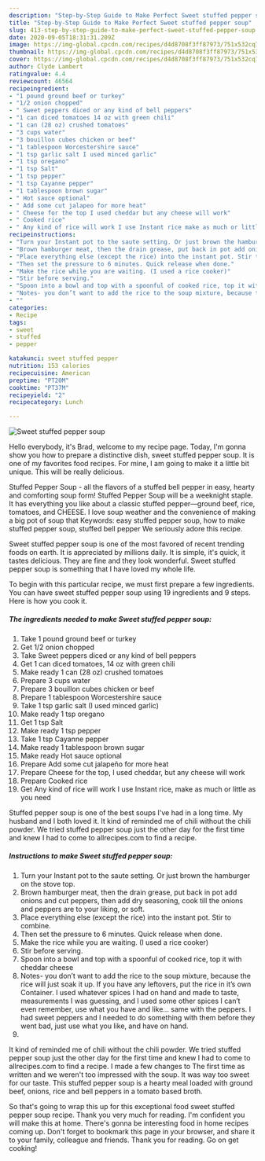 ```yaml
---
description: "Step-by-Step Guide to Make Perfect Sweet stuffed pepper soup"
title: "Step-by-Step Guide to Make Perfect Sweet stuffed pepper soup"
slug: 413-step-by-step-guide-to-make-perfect-sweet-stuffed-pepper-soup
date: 2020-09-05T18:31:31.209Z
image: https://img-global.cpcdn.com/recipes/d4d8708f3ff87973/751x532cq70/sweet-stuffed-pepper-soup-recipe-main-photo.jpg
thumbnail: https://img-global.cpcdn.com/recipes/d4d8708f3ff87973/751x532cq70/sweet-stuffed-pepper-soup-recipe-main-photo.jpg
cover: https://img-global.cpcdn.com/recipes/d4d8708f3ff87973/751x532cq70/sweet-stuffed-pepper-soup-recipe-main-photo.jpg
author: Clyde Lambert
ratingvalue: 4.4
reviewcount: 46564
recipeingredient:
- "1 pound ground beef or turkey"
- "1/2 onion chopped"
- " Sweet peppers diced or any kind of bell peppers"
- "1 can diced tomatoes 14 oz with green chili"
- "1 can (28 oz) crushed tomatoes"
- "3 cups water"
- "3 bouillon cubes chicken or beef"
- "1 tablespoon Worcestershire sauce"
- "1 tsp garlic salt I used minced garlic"
- "1 tsp oregano"
- "1 tsp Salt"
- "1 tsp pepper"
- "1 tsp Cayanne pepper"
- "1 tablespoon brown sugar"
- " Hot sauce optional"
- " Add some cut jalapeo for more heat"
- " Cheese for the top I used cheddar but any cheese will work"
- " Cooked rice"
- " Any kind of rice will work I use Instant rice make as much or little as you need"
recipeinstructions:
- "Turn your Instant pot to the saute setting. Or just brown the hamburger on the stove top."
- "Brown hamburger meat, then the drain grease, put back in pot add onions and cut peppers, then add dry seasoning, cook till the onions and peppers are to your liking, or soft."
- "Place everything else (except the rice) into the instant pot. Stir to combine."
- "Then set the pressure to 6 minutes. Quick release when done."
- "Make the rice while you are waiting. (I used a rice cooker)"
- "Stir before serving."
- "Spoon into a bowl and top with a spoonful of cooked rice, top it with cheddar cheese"
- "Notes- you don’t want to add the rice to the soup mixture, because the rice will just soak it up. If you have any leftovers, put the rice in it’s own Container. I used whatever spices I had on hand and made to taste, measurements I was guessing, and I used some other spices I can’t even remember, use what you have and like... same with the peppers. I had sweet peppers and I needed to do something with them before they went bad, just use what you like, and have on hand."
- ""
categories:
- Recipe
tags:
- sweet
- stuffed
- pepper

katakunci: sweet stuffed pepper 
nutrition: 153 calories
recipecuisine: American
preptime: "PT20M"
cooktime: "PT37M"
recipeyield: "2"
recipecategory: Lunch

---
```



![Sweet stuffed pepper soup](https://img-global.cpcdn.com/recipes/d4d8708f3ff87973/751x532cq70/sweet-stuffed-pepper-soup-recipe-main-photo.jpg)

Hello everybody, it's Brad, welcome to my recipe page. Today, I'm gonna show you how to prepare a distinctive dish, sweet stuffed pepper soup. It is one of my favorites food recipes. For mine, I am going to make it a little bit unique. This will be really delicious.

Stuffed Pepper Soup - all the flavors of a stuffed bell pepper in easy, hearty and comforting soup form! Stuffed Pepper Soup will be a weeknight staple. It has everything you like about a classic stuffed pepper—ground beef, rice, tomatoes, and CHEESE. I love soup weather and the convenience of making a big pot of soup that Keywords: easy stuffed pepper soup, how to make stuffed pepper soup, stuffed bell pepper We seriously adore this recipe.

Sweet stuffed pepper soup is one of the most favored of recent trending foods on earth. It is appreciated by millions daily. It is simple, it's quick, it tastes delicious. They are fine and they look wonderful. Sweet stuffed pepper soup is something that I have loved my whole life.


To begin with this particular recipe, we must first prepare a few ingredients. You can have sweet stuffed pepper soup using 19 ingredients and 9 steps. Here is how you cook it.

<!--inarticleads1-->

##### The ingredients needed to make Sweet stuffed pepper soup:

1. Take 1 pound ground beef or turkey
1. Get 1/2 onion chopped
1. Take  Sweet peppers diced or any kind of bell peppers
1. Get 1 can diced tomatoes, 14 oz with green chili
1. Make ready 1 can (28 oz) crushed tomatoes
1. Prepare 3 cups water
1. Prepare 3 bouillon cubes chicken or beef
1. Prepare 1 tablespoon Worcestershire sauce
1. Take 1 tsp garlic salt (I used minced garlic)
1. Make ready 1 tsp oregano
1. Get 1 tsp Salt
1. Make ready 1 tsp pepper
1. Take 1 tsp Cayanne pepper
1. Make ready 1 tablespoon brown sugar
1. Make ready  Hot sauce optional
1. Prepare  Add some cut jalapeño for more heat
1. Prepare  Cheese for the top, I used cheddar, but any cheese will work
1. Prepare  Cooked rice
1. Get  Any kind of rice will work I use Instant rice, make as much or little as you need


Stuffed pepper soup is one of the best soups I&#39;ve had in a long time. My husband and I both loved it. It kind of reminded me of chili without the chili powder. We tried stuffed pepper soup just the other day for the first time and knew I had to come to allrecipes.com to find a recipe. 

<!--inarticleads2-->

##### Instructions to make Sweet stuffed pepper soup:

1. Turn your Instant pot to the saute setting. Or just brown the hamburger on the stove top.
1. Brown hamburger meat, then the drain grease, put back in pot add onions and cut peppers, then add dry seasoning, cook till the onions and peppers are to your liking, or soft.
1. Place everything else (except the rice) into the instant pot. Stir to combine.
1. Then set the pressure to 6 minutes. Quick release when done.
1. Make the rice while you are waiting. (I used a rice cooker)
1. Stir before serving.
1. Spoon into a bowl and top with a spoonful of cooked rice, top it with cheddar cheese
1. Notes- you don’t want to add the rice to the soup mixture, because the rice will just soak it up. If you have any leftovers, put the rice in it’s own Container. I used whatever spices I had on hand and made to taste, measurements I was guessing, and I used some other spices I can’t even remember, use what you have and like... same with the peppers. I had sweet peppers and I needed to do something with them before they went bad, just use what you like, and have on hand.
1. 


It kind of reminded me of chili without the chili powder. We tried stuffed pepper soup just the other day for the first time and knew I had to come to allrecipes.com to find a recipe. I made a few changes to The first time as written and we weren&#39;t too impressed with the soup. It was way too sweet for our taste. This stuffed pepper soup is a hearty meal loaded with ground beef, onions, rice and bell peppers in a tomato based broth. 

So that's going to wrap this up for this exceptional food sweet stuffed pepper soup recipe. Thank you very much for reading. I'm confident you will make this at home. There's gonna be interesting food in home recipes coming up. Don't forget to bookmark this page in your browser, and share it to your family, colleague and friends. Thank you for reading. Go on get cooking!
